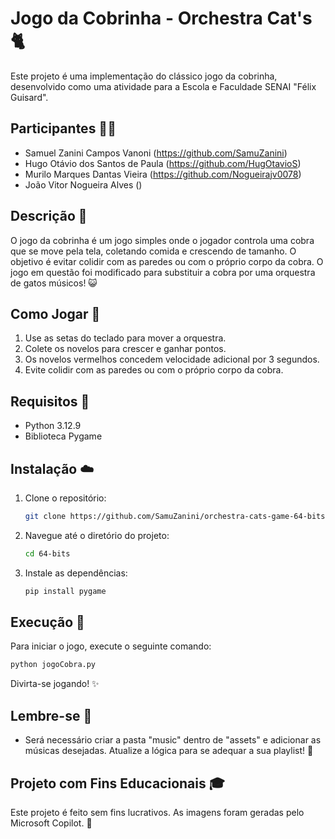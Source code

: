 # Jogo da Cobrinha - Orchestra Cat's 🐈

Este projeto é uma implementação do clássico jogo da cobrinha, desenvolvido como uma atividade para a Escola e Faculdade SENAI "Félix Guisard".

## Participantes 🧙‍♂️

- Samuel Zanini Campos Vanoni (https://github.com/SamuZanini)
- Hugo Otávio dos Santos de Paula (https://github.com/HugOtavioS)
- Murilo Marques Dantas Vieira (https://github.com/Nogueirajv0078)
- João Vitor Nogueira Alves ()

## Descrição 📝

O jogo da cobrinha é um jogo simples onde o jogador controla uma cobra que se move pela tela, coletando comida e crescendo de tamanho. O objetivo é evitar colidir com as paredes ou com o próprio corpo da cobra. O jogo em questão foi modificado para substituir a cobra por uma orquestra de gatos músicos! 😺

## Como Jogar 🎻

1. Use as setas do teclado para mover a orquestra.
2. Colete os novelos para crescer e ganhar pontos.
3. Os novelos vermelhos concedem velocidade adicional por 3 segundos.
4. Evite colidir com as paredes ou com o próprio corpo da cobra.

## Requisitos 📒

- Python 3.12.9
- Biblioteca Pygame

## Instalação ☁️

1. Clone o repositório:
    ```bash
    git clone https://github.com/SamuZanini/orchestra-cats-game-64-bits.git
    ```
2. Navegue até o diretório do projeto:
    ```bash
    cd 64-bits
    ```
3. Instale as dependências:
    ```bash
    pip install pygame
    ```

## Execução 👾

Para iniciar o jogo, execute o seguinte comando:
```bash
python jogoCobra.py
```

Divirta-se jogando! ✨

## Lembre-se 💭

- Será necessário criar a pasta "music" dentro de "assets" e adicionar as músicas desejadas. Atualize a lógica para se adequar a sua playlist! 💫

## Projeto com Fins Educacionais 🎓

Este projeto é feito sem fins lucrativos. As imagens foram geradas pelo Microsoft Copilot. 🤖

